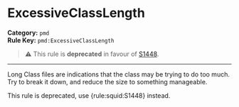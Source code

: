 
# ExcessiveClassLength
**Category:** `pmd`<br/>
**Rule Key:** `pmd:ExcessiveClassLength`<br/>
> :warning: This rule is **deprecated** in favour of [S1448](https://rules.sonarsource.com/java/RSPEC-1448).

-----

Long Class files are indications that the class may be trying to do too much. Try to break it down, and reduce the size to something manageable.

<p>
  This rule is deprecated, use {rule:squid:S1448} instead.
</p>

